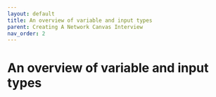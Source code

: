 ```yaml
---
layout: default
title: An overview of variable and input types
parent: Creating A Network Canvas Interview
nav_order: 2
---
```


# An overview of variable and input types